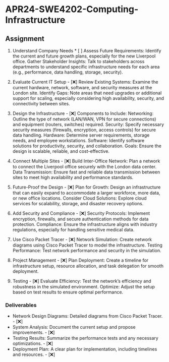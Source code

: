 # APR24-SWE4202-Computing-Infrastructure
 
## Assignment
1. Understand Company Needs * [ ]
Assess Future Requirements: Identify the current and future growth plans, especially for the new Liverpool office.
Gather Stakeholder Insights: Talk to stakeholders across departments to understand specific infrastructure needs for each area (e.g., performance, data handling, storage, security).

2. Evaluate Current IT Setup - [❌]
Review Existing Systems: Examine the current hardware, network, software, and security measures at the London site.
Identify Gaps: Note areas that need upgrades or additional support for scaling, especially considering high availability, security, and connectivity between sites.

3. Design the Infrastructure - [❌]
Components to Include:
Networking: Outline the type of network (LAN/WAN, VPN for secure connections) and equipment (routers, switches) required.
Security: Specify necessary security measures (firewalls, encryption, access controls) for secure data handling.
Hardware: Determine server requirements, storage needs, and employee workstations.
Software: Identify software solutions for productivity, security, and collaboration.
Goals: Ensure the design is scalable, reliable, and cost-effective.

4. Connect Multiple Sites - [❌]
Build Inter-Office Network: Plan a network to connect the Liverpool office securely with the London data center.
Data Transmission: Ensure fast and reliable data transmission between sites to meet high availability and performance standards.

5. Future-Proof the Design - [❌]
Plan for Growth: Design an infrastructure that can easily expand to accommodate a larger workforce, more data, or new office locations.
Consider Cloud Solutions: Explore cloud services for scalability, storage, and disaster recovery options.

6. Add Security and Compliance - [❌]
Security Protocols: Implement encryption, firewalls, and secure authentication methods for data protection.
Compliance: Ensure the infrastructure aligns with industry regulations, especially for handling sensitive medical data.

7. Use Cisco Packet Tracer - [❌]
Network Simulation: Create network diagrams using Cisco Packet Tracer to model the infrastructure.
Testing Performance: Test network performance and security in the simulation.

8. Project Management - [❌]
Plan Deployment: Create a timeline for infrastructure setup, resource allocation, and task delegation for smooth deployment.

9. Testing - [❌]
Evaluate Efficiency: Test the network’s efficiency and robustness in the simulated environment.
Optimize: Adjust the setup based on test results to ensure optimal performance.

### Deliverables
- Network Design Diagrams: Detailed diagrams from Cisco Packet Tracer. - [❌]
- System Analysis: Document the current setup and propose improvements. - [❌]
- Testing Results: Summarize the performance tests and any necessary optimizations. - [❌]
- Deployment Plan: A clear plan for implementation, including timelines and resources. - [❌]